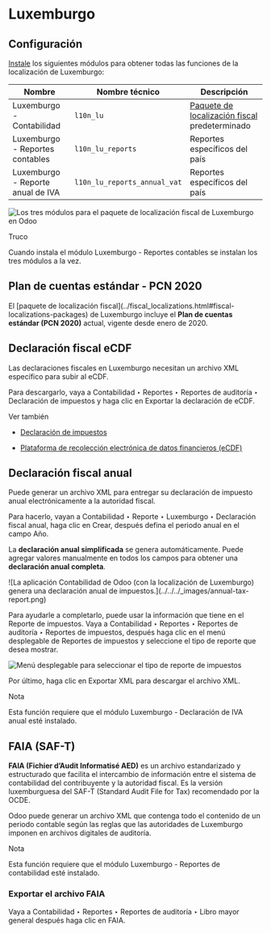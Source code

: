 # Luxemburgo

## Configuración

[Instale](../../general/apps_modules.html#general-install) los siguientes
módulos para obtener todas las funciones de la localización de Luxemburgo:

Nombre | Nombre técnico | Descripción  
---|---|---  
Luxemburgo - Contabilidad | `l10n_lu` | [Paquete de localización fiscal](../fiscal_localizations.html#fiscal-localizations-packages) predeterminado  
Luxemburgo - Reportes contables | `l10n_lu_reports` | Reportes específicos del país  
Luxemburgo - Reporte anual de IVA | `l10n_lu_reports_annual_vat` | Reportes específicos del país  
![Los tres módulos para el paquete de localización fiscal de Luxemburgo en
Odoo](../../../_images/modules1.png)

Truco

Cuando instala el módulo Luxemburgo - Reportes contables se instalan los tres
módulos a la vez.

## Plan de cuentas estándar - PCN 2020

El [paquete de localización fiscal](../fiscal_localizations.html#fiscal-
localizations-packages) de Luxemburgo incluye el **Plan de cuentas estándar
(PCN 2020)** actual, vigente desde enero de 2020.

## Declaración fiscal eCDF

Las declaraciones fiscales en Luxemburgo necesitan un archivo XML específico
para subir al eCDF.

Para descargarlo, vaya a Contabilidad ‣ Reportes ‣ Reportes de auditoría ‣
Declaración de impuestos y haga clic en Exportar la declaración de eCDF.

Ver también

  * [Declaración de impuestos](../accounting/reporting/tax_returns.html)

  * [Plataforma de recolección electrónica de datos financieros (eCDF)](http://www.ecdf.lu)

## Declaración fiscal anual

Puede generar un archivo XML para entregar su declaración de impuesto anual
electrónicamente a la autoridad fiscal.

Para hacerlo, vayan a Contabilidad ‣ Reporte ‣ Luxemburgo ‣ Declaración fiscal
anual, haga clic en Crear, después defina el periodo anual en el campo Año.

La **declaración anual simplificada** se genera automáticamente. Puede agregar
valores manualmente en todos los campos para obtener una **declaración anual
completa**.

![La aplicación Contabilidad de Odoo \(con la localización de Luxemburgo\)
genera una declaración anual de impuestos.](../../../_images/annual-tax-
report.png)

Para ayudarle a completarlo, puede usar la información que tiene en el Reporte
de impuestos. Vaya a Contabilidad ‣ Reportes ‣ Reportes de auditoría ‣
Reportes de impuestos, después haga clic en el menú desplegable de Reportes de
impuestos y seleccione el tipo de reporte que desea mostrar.

![Menú desplegable para seleccionar el tipo de reporte de
impuestos](../../../_images/tax-report-types.png)

Por último, haga clic en Exportar XML para descargar el archivo XML.

Nota

Esta función requiere que el módulo Luxemburgo - Declaración de IVA anual esté
instalado.

## FAIA (SAF-T)

**FAIA (Fichier d’Audit Informatisé AED)** es un archivo estandarizado y
estructurado que facilita el intercambio de información entre el sistema de
contabilidad del contribuyente y la autoridad fiscal. Es la versión
luxemburguesa del SAF-T (Standard Audit File for Tax) recomendado por la OCDE.

Odoo puede generar un archivo XML que contenga todo el contenido de un periodo
contable según las reglas que las autoridades de Luxemburgo imponen en
archivos digitales de auditoría.

Nota

Esta función requiere que el módulo Luxemburgo - Reportes de contabilidad esté
instalado.

### Exportar el archivo FAIA

Vaya a Contabilidad ‣ Reportes ‣ Reportes de auditoría ‣ Libro mayor general
después haga clic en FAIA.

